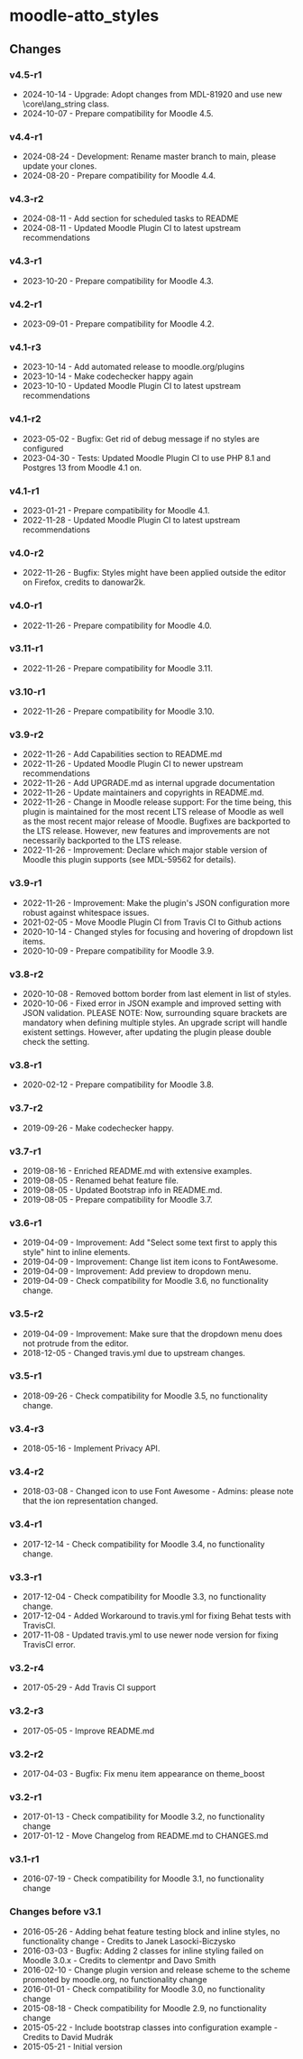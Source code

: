moodle-atto_styles
==================

Changes
-------

### v4.5-r1

* 2024-10-14 - Upgrade: Adopt changes from MDL-81920 and use new \core\lang_string class.
* 2024-10-07 - Prepare compatibility for Moodle 4.5.

### v4.4-r1

* 2024-08-24 - Development: Rename master branch to main, please update your clones.
* 2024-08-20 - Prepare compatibility for Moodle 4.4.

### v4.3-r2

* 2024-08-11 - Add section for scheduled tasks to README
* 2024-08-11 - Updated Moodle Plugin CI to latest upstream recommendations

### v4.3-r1

* 2023-10-20 - Prepare compatibility for Moodle 4.3.

### v4.2-r1

* 2023-09-01 - Prepare compatibility for Moodle 4.2.

### v4.1-r3

* 2023-10-14 - Add automated release to moodle.org/plugins
* 2023-10-14 - Make codechecker happy again
* 2023-10-10 - Updated Moodle Plugin CI to latest upstream recommendations

### v4.1-r2

* 2023-05-02 - Bugfix: Get rid of debug message if no styles are configured
* 2023-04-30 - Tests: Updated Moodle Plugin CI to use PHP 8.1 and Postgres 13 from Moodle 4.1 on.

### v4.1-r1

* 2023-01-21 - Prepare compatibility for Moodle 4.1.
* 2022-11-28 - Updated Moodle Plugin CI to latest upstream recommendations

### v4.0-r2

* 2022-11-26 - Bugfix: Styles might have been applied outside the editor on Firefox, credits to danowar2k.

### v4.0-r1

* 2022-11-26 - Prepare compatibility for Moodle 4.0.

### v3.11-r1

* 2022-11-26 - Prepare compatibility for Moodle 3.11.

### v3.10-r1

* 2022-11-26 - Prepare compatibility for Moodle 3.10.

### v3.9-r2

* 2022-11-26 - Add Capabilities section to README.md
* 2022-11-26 - Updated Moodle Plugin CI to newer upstream recommendations
* 2022-11-26 - Add UPGRADE.md as internal upgrade documentation
* 2022-11-26 - Update maintainers and copyrights in README.md.
* 2022-11-26 - Change in Moodle release support:
               For the time being, this plugin is maintained for the most recent LTS release of Moodle as well as the most recent major release of Moodle.
               Bugfixes are backported to the LTS release. However, new features and improvements are not necessarily backported to the LTS release.
* 2022-11-26 - Improvement: Declare which major stable version of Moodle this plugin supports (see MDL-59562 for details).

### v3.9-r1

* 2022-11-26 - Improvement: Make the plugin's JSON configuration more robust against whitespace issues.
* 2021-02-05 - Move Moodle Plugin CI from Travis CI to Github actions
* 2020-10-14 - Changed styles for focusing and hovering of dropdown list items.
* 2020-10-09 - Prepare compatibility for Moodle 3.9.

### v3.8-r2

* 2020-10-08 - Removed bottom border from last element in list of styles.
* 2020-10-06 - Fixed error in JSON example and improved setting with JSON validation.
               PLEASE NOTE: Now, surrounding square brackets are mandatory when defining multiple styles.
                            An upgrade script will handle existent settings. However, after updating the plugin
                            please double check the setting.

### v3.8-r1

* 2020-02-12 - Prepare compatibility for Moodle 3.8.

### v3.7-r2

* 2019-09-26 - Make codechecker happy.

### v3.7-r1

* 2019-08-16 - Enriched README.md with extensive examples.
* 2019-08-05 - Renamed behat feature file.
* 2019-08-05 - Updated Bootstrap info in README.md.
* 2019-08-05 - Prepare compatibility for Moodle 3.7.

### v3.6-r1

* 2019-04-09 - Improvement: Add "Select some text first to apply this style" hint to inline elements.
* 2019-04-09 - Improvement: Change list item icons to FontAwesome.
* 2019-04-09 - Improvement: Add preview to dropdown menu.
* 2019-04-09 - Check compatibility for Moodle 3.6, no functionality change.

### v3.5-r2

* 2019-04-09 - Improvement: Make sure that the dropdown menu does not protrude from the editor.
* 2018-12-05 - Changed travis.yml due to upstream changes.

### v3.5-r1

* 2018-09-26 - Check compatibility for Moodle 3.5, no functionality change.

### v3.4-r3

* 2018-05-16 - Implement Privacy API.

### v3.4-r2

* 2018-03-08 - Changed icon to use Font Awesome - Admins: please note that the ion representation changed.

### v3.4-r1

* 2017-12-14 - Check compatibility for Moodle 3.4, no functionality change.

### v3.3-r1

* 2017-12-04 - Check compatibility for Moodle 3.3, no functionality change.
* 2017-12-04 - Added Workaround to travis.yml for fixing Behat tests with TravisCI.
* 2017-11-08 - Updated travis.yml to use newer node version for fixing TravisCI error.

### v3.2-r4

* 2017-05-29 - Add Travis CI support

### v3.2-r3

* 2017-05-05 - Improve README.md

### v3.2-r2

* 2017-04-03 - Bugfix: Fix menu item appearance on theme_boost

### v3.2-r1

* 2017-01-13 - Check compatibility for Moodle 3.2, no functionality change
* 2017-01-12 - Move Changelog from README.md to CHANGES.md

### v3.1-r1

* 2016-07-19 - Check compatibility for Moodle 3.1, no functionality change

### Changes before v3.1

* 2016-05-26 - Adding behat feature testing block and inline styles, no functionality change - Credits to Janek Lasocki-Biczysko
* 2016-03-03 - Bugfix: Adding 2 classes for inline styling failed on Moodle 3.0.x - Credits to clementpr and Davo Smith
* 2016-02-10 - Change plugin version and release scheme to the scheme promoted by moodle.org, no functionality change
* 2016-01-01 - Check compatibility for Moodle 3.0, no functionality change
* 2015-08-18 - Check compatibility for Moodle 2.9, no functionality change
* 2015-05-22 - Include bootstrap classes into configuration example - Credits to David Mudrák
* 2015-05-21 - Initial version
